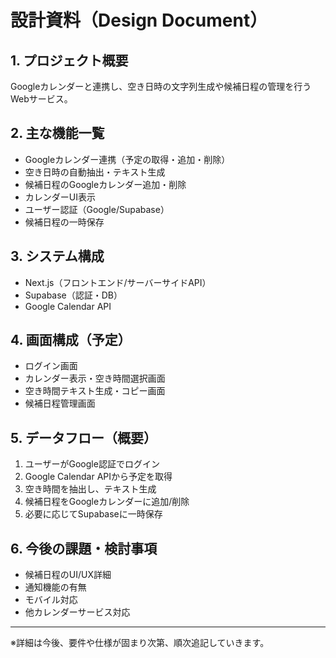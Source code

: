 # 設計資料（Design Document）

## 1. プロジェクト概要
Googleカレンダーと連携し、空き日時の文字列生成や候補日程の管理を行うWebサービス。

## 2. 主な機能一覧
- Googleカレンダー連携（予定の取得・追加・削除）
- 空き日時の自動抽出・テキスト生成
- 候補日程のGoogleカレンダー追加・削除
- カレンダーUI表示
- ユーザー認証（Google/Supabase）
- 候補日程の一時保存

## 3. システム構成
- Next.js（フロントエンド/サーバーサイドAPI）
- Supabase（認証・DB）
- Google Calendar API

## 4. 画面構成（予定）
- ログイン画面
- カレンダー表示・空き時間選択画面
- 空き時間テキスト生成・コピー画面
- 候補日程管理画面

## 5. データフロー（概要）
1. ユーザーがGoogle認証でログイン
2. Google Calendar APIから予定を取得
3. 空き時間を抽出し、テキスト生成
4. 候補日程をGoogleカレンダーに追加/削除
5. 必要に応じてSupabaseに一時保存

## 6. 今後の課題・検討事項
- 候補日程のUI/UX詳細
- 通知機能の有無
- モバイル対応
- 他カレンダーサービス対応

---

※詳細は今後、要件や仕様が固まり次第、順次追記していきます。 